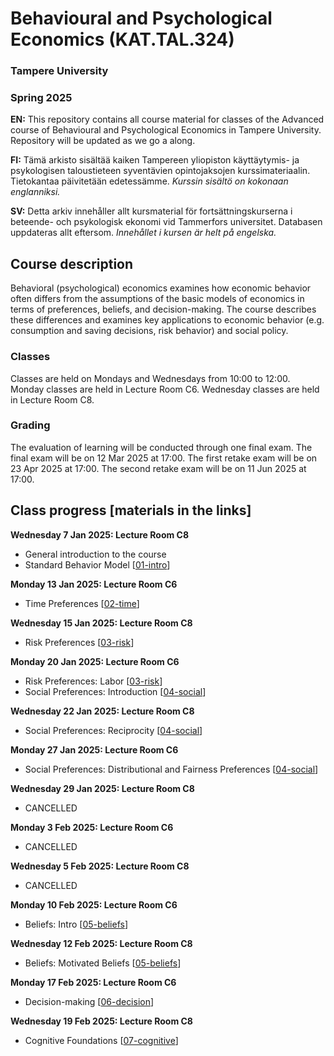 # Behavioural and Psychological Economics (KAT.TAL.324)
### Tampere University
### Spring 2025

**EN:** This repository contains all course material for classes of the Advanced course of Behavioural and Psychological Economics in Tampere University. Repository will be updated as we go a along. 

**FI:** Tämä arkisto sisältää kaiken Tampereen yliopiston käyttäytymis- ja psykologisen taloustieteen syventävien opintojaksojen kurssimateriaalin. Tietokantaa päivitetään edetessämme. *Kurssin sisältö on kokonaan englanniksi.*

**SV:** Detta arkiv innehåller allt kursmaterial för fortsättningskurserna i beteende- och psykologisk ekonomi vid Tammerfors universitet. Databasen uppdateras allt eftersom. *Innehållet i kursen är helt på engelska.*

## Course description

Behavioral (psychological) economics examines how economic behavior often differs from the assumptions of the basic models of economics in terms of preferences, beliefs, and decision-making. The course describes these differences and examines key applications to economic behavior (e.g. consumption and saving decisions, risk behavior) and social policy.

### Classes
Classes are held on Mondays and Wednesdays from 10:00 to 12:00.
Monday classes are held in Lecture Room C6.
Wednesday classes are held in Lecture Room C8.

### Grading
The evaluation of learning will be conducted through one final exam.
The final exam will be on 12 Mar 2025 at 17:00. 
The first retake exam will be on 23 Apr 2025 at 17:00.
The second retake exam will be on 11 Jun 2025 at 17:00.

## Class progress [materials in the links]

**Wednesday 7 Jan 2025: Lecture Room C8**

- General introduction to the course 
- Standard Behavior Model [[01-intro](https://github.com/martinbrun/TUNI-behavioral2025/raw/master/01-intro.pdf)]

**Monday 13 Jan 2025: Lecture Room C6**

- Time Preferences [[02-time](https://github.com/martinbrun/TUNI-behavioral2025/raw/master/02-time.pdf)]

**Wednesday 15 Jan 2025: Lecture Room C8**

- Risk Preferences [[03-risk](https://github.com/martinbrun/TUNI-behavioral2025/raw/master/03-risk.pdf)]

**Monday 20 Jan 2025: Lecture Room C6**

- Risk Preferences: Labor [[03-risk](https://github.com/martinbrun/TUNI-behavioral2025/raw/master/03-risk.pdf)]
- Social Preferences: Introduction [[04-social](https://github.com/martinbrun/TUNI-behavioral2025/raw/master/04-social.pdf)]

**Wednesday 22 Jan 2025: Lecture Room C8**

- Social Preferences: Reciprocity [[04-social](https://github.com/martinbrun/TUNI-behavioral2025/raw/master/04-social.pdf)]

**Monday 27 Jan 2025: Lecture Room C6**

- Social Preferences: Distributional and Fairness Preferences [[04-social](https://github.com/martinbrun/TUNI-behavioral2025/raw/master/04-social.pdf)]

**Wednesday 29 Jan 2025: Lecture Room C8**

- CANCELLED

**Monday 3 Feb 2025: Lecture Room C6**

- CANCELLED

**Wednesday 5 Feb 2025: Lecture Room C8**

- CANCELLED
  
**Monday 10 Feb 2025: Lecture Room C6**

- Beliefs: Intro [[05-beliefs](https://github.com/martinbrun/TUNI-behavioral2025/raw/master/05-beliefs.pdf)]

**Wednesday 12 Feb 2025: Lecture Room C8**

- Beliefs: Motivated Beliefs [[05-beliefs](https://github.com/martinbrun/TUNI-behavioral2025/raw/master/05-beliefs.pdf)]

**Monday 17 Feb 2025: Lecture Room C6**

- Decision-making [[06-decision](https://github.com/martinbrun/TUNI-behavioral2025/raw/master/06-decision.pdf)]

**Wednesday 19 Feb 2025: Lecture Room C8**

- Cognitive Foundations [[07-cognitive](https://github.com/martinbrun/TUNI-behavioral2025/raw/master/07-cognitive.pdf)]
